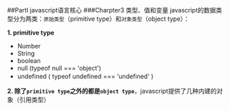 ##PartI javascript语言核心
###Charpter3 类型、值和变量
javascript的数据类型分为两类：`原始类型`（primitive type）和`对象类型`（object type）：　

**1.  primitive type**
   * Number
   * String
   * boolean
   * null      (typeof null === 'object')
   * undefined ( typeof undefined === 'undefined' )　

**2.  除了`primitive type`之外的都是`object type`**，javascript提供了几种内建的对象（引用类型）
